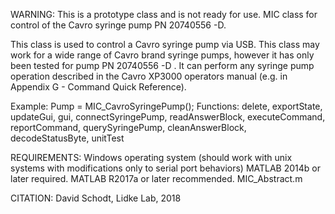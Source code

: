 
WARNING: This is a prototype class and is not ready for use.
MIC class for control of the Cavro syringe pump PN 20740556 -D.

This class is used to control a Cavro syringe pump via USB.  This
class may work for a wide range of Cavro brand syringe pumps, however
it has only been tested for pump PN 20740556 -D .  It can perform any
syringe pump operation described in the Cavro XP3000 operators manual
(e.g. in Appendix G - Command Quick Reference).

Example: Pump = MIC_CavroSyringePump();
Functions: delete, exportState, updateGui, gui, connectSyringePump,
readAnswerBlock, executeCommand, reportCommand,
querySyringePump, cleanAnswerBlock, decodeStatusByte,
unitTest

REQUIREMENTS:
Windows operating system (should work with unix systems with
modifications only to serial port behaviors)
MATLAB 2014b or later required.
MATLAB R2017a or later recommended.
MIC_Abstract.m

CITATION: David Schodt, Lidke Lab, 2018

